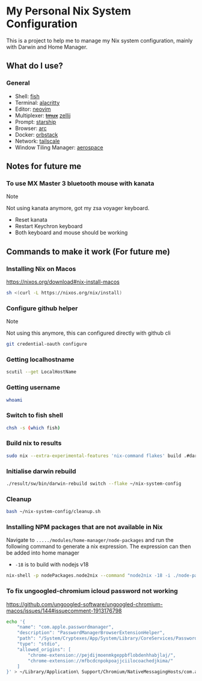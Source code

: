 # My Personal Nix System Configuration

This is a project to help me to manage my Nix system configuration, mainly with Darwin and Home Manager.

## What do I use?

### General

- Shell: [fish](https://fishshell.com/)
- Terminal: [alacritty](https://alacritty.org/)
- Editor: [neovim](https://neovim.io/)
- Multiplexer: ~~[tmux](https://github.com/tmux/tmux/wiki)~~ [zellij](https://zellij.dev/)
- Prompt: [starship](https://starship.rs/)
- Browser: [arc](https://arc.net/)
- Docker: [orbstack](https://orbstack.dev/)
- Network: [tailscale](https://tailscale.com/)
- Window Tiling Manager: [aerospace](https://nikitabobko.github.io/AeroSpace/guide)

## Notes for future me

### To use MX Master 3 bluetooth mouse with kanata

> [!NOTE]
> Not using kanata anymore, got my zsa voyager keyboard.

- Reset kanata
- Restart Keychron keyboard
- Both keyboard and mouse should be working

## Commands to make it work (For future me)

### Installing Nix on Macos

<https://nixos.org/download#nix-install-macos>

```bash
sh <(curl -L https://nixos.org/nix/install)
```

### Configure github helper

> [!NOTE]
> Not using this anymore, this can configured directly with github cli

```bash
git credential-oauth configure
```

### Getting localhostname

```bash
scutil --get LocalHostName
```

### Getting username

```bash
whoami
```

### Switch to fish shell

```bash
chsh -s (which fish)
```

### Build nix to results

```bash
sudo nix --extra-experimental-features 'nix-command flakes' build .#darwinConfigurations.your-local-hostname.system
```

### Initialise darwin rebuild

```bash
./result/sw/bin/darwin-rebuild switch --flake ~/nix-system-config
```

### Cleanup

```bash
bash ~/nix-system-config/cleanup.sh
```

### Installing NPM packages that are not available in Nix

Navigate to `...../modules/home-manager/node-packages` and run the following command to generate a nix expression. The expression can then be added into home manager

- `-18` is to build with nodejs v18

```bash
nix-shell -p nodePackages.node2nix --command "node2nix -18 -i ./node-packages.json -o node"
```

### To fix ungoogled-chromium icloud password not working

<https://github.com/ungoogled-software/ungoogled-chromium-macos/issues/144#issuecomment-1913176798>

```bash
echo '{
    "name": "com.apple.passwordmanager",
    "description": "PasswordManagerBrowserExtensionHelper",
    "path": "/System/Cryptexes/App/System/Library/CoreServices/PasswordManagerBrowserExtensionHelper.app/Contents/MacOS/PasswordManagerBrowserExtensionHelper",
    "type": "stdio",
    "allowed_origins": [
        "chrome-extension://pejdijmoenmkgeppbflobdenhhabjlaj/",
        "chrome-extension://mfbcdcnpokpoajjciilocoachedjkima/"
    ]
}' > ~/Library/Application\ Support/Chromium/NativeMessagingHosts/com.apple.passwordmanager.json
```
